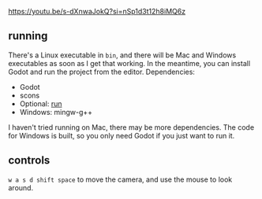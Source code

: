 https://youtu.be/s-dXnwaJokQ?si=nSp1d3t12h8iMQ6z

## running

There's a Linux executable in `bin`, and there will be Mac and Windows executables as soon as I get that working. In the meantime, you can install Godot and run the project from the editor.
Dependencies:
- Godot
- scons
- Optional: [run](https://github.com/akriegman/run)
- Windows: mingw-g++

I haven't tried running on Mac, there may be more dependencies. The code for Windows is built, so you only need Godot if you just want to run it.

## controls

`w a s d shift space` to move the camera, and use the mouse to look around.

